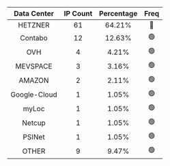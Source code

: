 | Data Center | IP Count | Percentage | Freq |
|:------------:|:--------:|:-----------:|:-----:|
| HETZNER | 61 | 64.21% | 🔴 |
| Contabo | 12 | 12.63% | 🟢 |
| OVH | 4 | 4.21% | 🟢 |
| MEVSPACE | 3 | 3.16% | 🟢 |
| AMAZON | 2 | 2.11% | 🟢 |
| Google-Cloud | 1 | 1.05% | 🟢 |
| myLoc | 1 | 1.05% | 🟢 |
| Netcup | 1 | 1.05% | 🟢 |
| PSINet | 1 | 1.05% | 🟢 |
| OTHER | 9 | 9.47% | 🟢 |